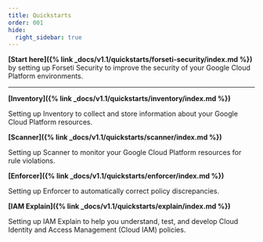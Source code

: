 ```yaml
---
title: Quickstarts
order: 001
hide:
  right_sidebar: true
---
```

**[Start here]({% link _docs/v1.1/quickstarts/forseti-security/index.md %})** by
setting up Forseti Security to improve the security of your Google Cloud
Platform environments.

---

**[Inventory]({% link _docs/v1.1/quickstarts/inventory/index.md %})**

Setting up Inventory to collect and store information about your Google Cloud
Platform resources.

**[Scanner]({% link _docs/v1.1/quickstarts/scanner/index.md %})**

Setting up Scanner to monitor your Google Cloud Platform resources for rule
violations.

**[Enforcer]({% link _docs/v1.1/quickstarts/enforcer/index.md %})**

Setting up Enforcer to automatically correct policy discrepancies.

**[IAM Explain]({% link _docs/v1.1/quickstarts/explain/index.md %})**

Setting up IAM Explain to help you understand, test, and develop Cloud Identity
and Access Management (Cloud IAM) policies.
